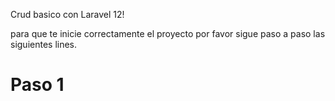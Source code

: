 Crud basico con Laravel 12!

para que te inicie correctamente el proyecto por favor sigue paso a paso las siguientes lines.

<h1>Paso 1</h1>
